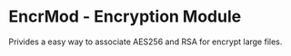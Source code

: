# EncrMod - Encryption Module

Privides a easy way to associate AES256 and RSA for encrypt large files.

